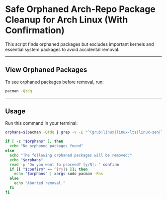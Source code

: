 # Safe Orphaned Arch-Repo Package Cleanup for Arch Linux (With Confirmation)

This script finds orphaned packages but excludes important kernels and essential system packages to avoid accidental removal.

---

## View Orphaned Packages

To see orphaned packages before removal, run:

```sh
pacman -Qtdq
```

---

## Usage

Run this command in your terminal:

```sh
orphans=$(pacman -Qtdq | grep -v -E "^(grub|linux|linux-lts|linux-zen|linux-tkg|linux-firmware|systemd|bash|coreutils|glibc|filesystem|util-linux|pacman|binutils|sudo|e2fsprogs|shadow|iproute2|inetutils|netctl|networkmanager|dhcpcd|nss|openssl|gnutls|ca-certificates|libx11|libxcb|xf86-input-libinput|xcb|xorg-server|xorg-xinit|mesa|wayland|wayland-protocols|kbd|mkinitcpio|nano|vim|vi|less|man-db|man-pages|base|base-devel|dbus|udev|zstd|pcre2|gcc-libs|libxkbcommon|seatd|pam|elogind|xdg-utils|xdg-desktop-portal|pipewire|wireplumber|hyprland|swaybg|xdg-desktop-portal-hyprland|accountsservice)$")

if [ -z "$orphans" ]; then 
  echo "No orphaned packages found"
else 
  echo "The following orphaned packages will be removed:"
  echo "$orphans"
  read -p "Do you want to proceed? [y/N]: " confirm
  if [[ "$confirm" =~ ^[Yy]$ ]]; then
    echo "$orphans" | xargs sudo pacman -Rns
  else
    echo "Aborted removal."
  fi
fi
```
